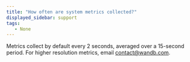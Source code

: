 ```yaml
---
title: "How often are system metrics collected?"
displayed_sidebar: support
tags:
   - None
---
```

Metrics collect by default every 2 seconds, averaged over a 15-second period. For higher resolution metrics, email contact@wandb.com.